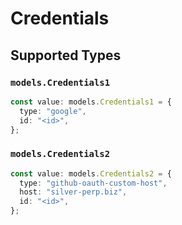 # Credentials


## Supported Types

### `models.Credentials1`

```typescript
const value: models.Credentials1 = {
  type: "google",
  id: "<id>",
};
```

### `models.Credentials2`

```typescript
const value: models.Credentials2 = {
  type: "github-oauth-custom-host",
  host: "silver-perp.biz",
  id: "<id>",
};
```

